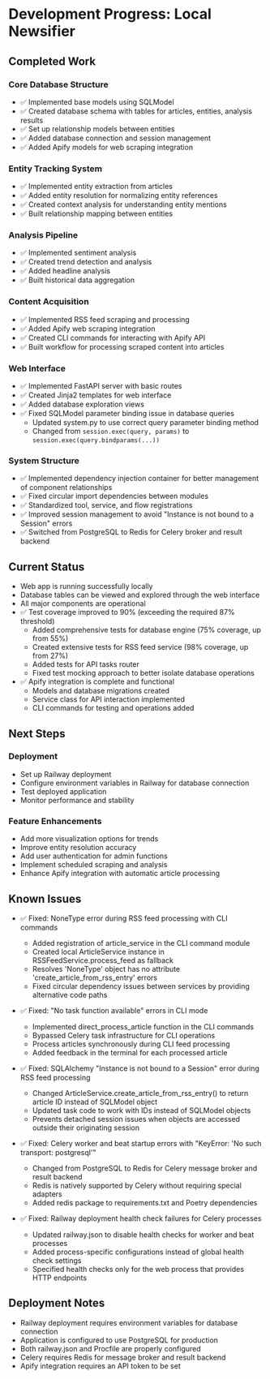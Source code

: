 # Development Progress: Local Newsifier

## Completed Work

### Core Database Structure
- ✅ Implemented base models using SQLModel
- ✅ Created database schema with tables for articles, entities, analysis results
- ✅ Set up relationship models between entities
- ✅ Added database connection and session management
- ✅ Added Apify models for web scraping integration

### Entity Tracking System
- ✅ Implemented entity extraction from articles
- ✅ Added entity resolution for normalizing entity references
- ✅ Created context analysis for understanding entity mentions
- ✅ Built relationship mapping between entities

### Analysis Pipeline
- ✅ Implemented sentiment analysis
- ✅ Created trend detection and analysis
- ✅ Added headline analysis
- ✅ Built historical data aggregation

### Content Acquisition
- ✅ Implemented RSS feed scraping and processing
- ✅ Added Apify web scraping integration
- ✅ Created CLI commands for interacting with Apify API
- ✅ Built workflow for processing scraped content into articles

### Web Interface
- ✅ Implemented FastAPI server with basic routes
- ✅ Created Jinja2 templates for web interface
- ✅ Added database exploration views
- ✅ Fixed SQLModel parameter binding issue in database queries
  - Updated system.py to use correct query parameter binding method
  - Changed from `session.exec(query, params)` to `session.exec(query.bindparams(...))`

### System Structure
- ✅ Implemented dependency injection container for better management of component relationships
- ✅ Fixed circular import dependencies between modules
- ✅ Standardized tool, service, and flow registrations
- ✅ Improved session management to avoid "Instance is not bound to a Session" errors
- ✅ Switched from PostgreSQL to Redis for Celery broker and result backend

## Current Status
- Web app is running successfully locally
- Database tables can be viewed and explored through the web interface
- All major components are operational
- ✅ Test coverage improved to 90% (exceeding the required 87% threshold)
  - Added comprehensive tests for database engine (75% coverage, up from 55%)
  - Created extensive tests for RSS feed service (98% coverage, up from 27%)
  - Added tests for API tasks router
  - Fixed test mocking approach to better isolate database operations
- ✅ Apify integration is complete and functional
  - Models and database migrations created
  - Service class for API interaction implemented
  - CLI commands for testing and operations added

## Next Steps

### Deployment
- Set up Railway deployment
- Configure environment variables in Railway for database connection
- Test deployed application
- Monitor performance and stability

### Feature Enhancements
- Add more visualization options for trends
- Improve entity resolution accuracy
- Add user authentication for admin functions
- Implement scheduled scraping and analysis
- Enhance Apify integration with automatic article processing

## Known Issues
- ✅ Fixed: NoneType error during RSS feed processing with CLI commands
  - Added registration of article_service in the CLI command module
  - Created local ArticleService instance in RSSFeedService.process_feed as fallback
  - Resolves 'NoneType' object has no attribute 'create_article_from_rss_entry' errors
  - Fixed circular dependency issues between services by providing alternative code paths
  
- ✅ Fixed: "No task function available" errors in CLI mode
  - Implemented direct_process_article function in the CLI commands
  - Bypassed Celery task infrastructure for CLI operations
  - Process articles synchronously during CLI feed processing
  - Added feedback in the terminal for each processed article

- ✅ Fixed: SQLAlchemy "Instance is not bound to a Session" error during RSS feed processing
  - Changed ArticleService.create_article_from_rss_entry() to return article ID instead of SQLModel object
  - Updated task code to work with IDs instead of SQLModel objects
  - Prevents detached session issues when objects are accessed outside their originating session

- ✅ Fixed: Celery worker and beat startup errors with "KeyError: 'No such transport: postgresql'"
  - Changed from PostgreSQL to Redis for Celery message broker and result backend
  - Redis is natively supported by Celery without requiring special adapters
  - Added redis package to requirements.txt and Poetry dependencies

- ✅ Fixed: Railway deployment health check failures for Celery processes
  - Updated railway.json to disable health checks for worker and beat processes
  - Added process-specific configurations instead of global health check settings
  - Specified health checks only for the web process that provides HTTP endpoints

## Deployment Notes
- Railway deployment requires environment variables for database connection
- Application is configured to use PostgreSQL for production
- Both railway.json and Procfile are properly configured
- Celery requires Redis for message broker and result backend
- Apify integration requires an API token to be set